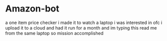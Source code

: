 # Amazon-bot
a one item price checker
i made it to watch a laptop i was interested in ofc i upload it to a cloud and had it run for a month and im typing this read me from the same laptop so mission accomplished 
